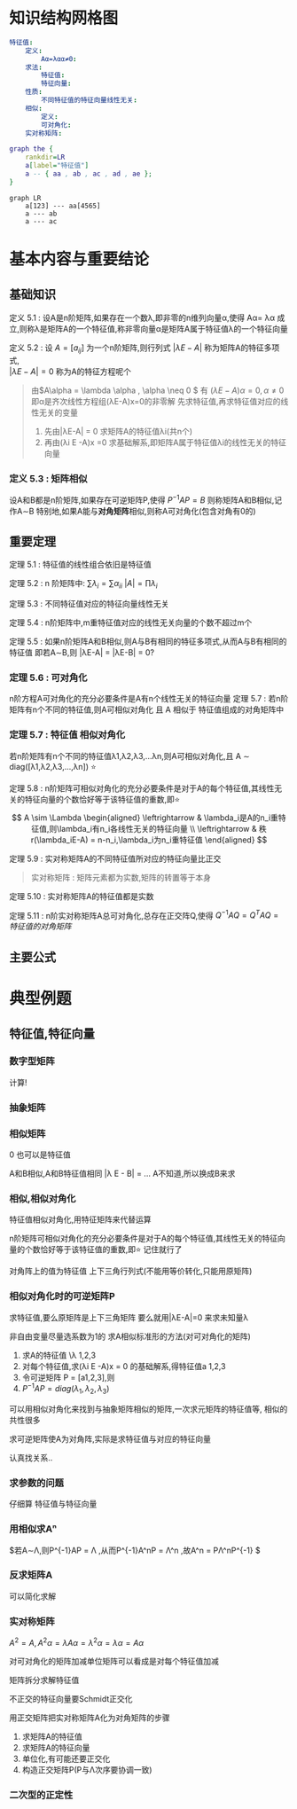 # 知识结构网格图
<!-- ```graphviz
graph abc{
    rankdir = LR
    node[shape=box width="0.5"]
    root[label=特征值]
    root -- {定义,求法,性质,相似,实对称矩阵}
        定义 -- "Aα = λα,α ≠ 0"
        求法 -- {特征值,特征向量}
        性质 -- 不同特征值的特征向量线性无关
        性质 -- k重特征值至多有k个线性无关的特征向量
        性质 -- "|A| = ∏λᵢ, ∑αᵢᵢ = ∑λᵢ"
        相似 -- {相似的定义,可对角化}
        实对称矩阵 -- {必与对角矩阵相似,可用正交矩阵对角化,不同特征值的特征向量比正交,特征值必是实数,k重特征值必有k个线性无关的向量}

}
``` -->
<!-- ```mermaid
graph LR
    a[特征值] --- aa[定义]
    a[特征值] --- ab[求法]
    a[特征值] --- ac[性质]
    a[特征值] --- ad[相似]
    a[特征值] --- ae[实对称矩阵]
``` -->
```yaml
特征值:
    定义:
        Aα=λαα≠0:
    求法:
        特征值:
        特征向量:
    性质:
        不同特征值的特征向量线性无关:
    相似:
        定义:
        可对角化:
    实对称矩阵:
```

```dot
graph the {
    rankdir=LR
    a[label="特征值"]
    a -- { aa , ab , ac , ad , ae };
}
```

```mermaid
graph LR
    a[123] --- aa[4565]
    a --- ab
    a --- ac
```

# 基本内容与重要结论
## 基础知识
定义 5.1 :
设A是n阶矩阵,如果存在一个数λ,即非零的n维列向量α,使得
Aα= λα
成立,则称λ是矩阵A的一个特征值,称非零向量α是矩阵A属于特征值λ的一个特征向量

定义 5.2 :
设 $A=[a_{ij}]$ 为一个n阶矩阵,则行列式
$|\lambda E - A|$ 称为矩阵A的特征多项式,  
$|\lambda E - A| = 0$ 称为A的特征方程呢个

> 由$A\alpha = \lambda \alpha , \alpha \neq 0 $  有
> $(λE-A)α = 0,α ≠ 0$ 
> 即α是齐次线性方程组(λE-A)x=0的非零解
> 先求特征值,再求特征值对应的线性无关的变量
> 1. 先由|λE-A| = 0 求矩阵A的特征值λi(共n个)
> 2. 再由(λi E -A)x =0 求基础解系,即矩阵A属于特征值λi的线性无关的特征向量



### 定义 5.3 : 矩阵相似
设A和B都是n阶矩阵,如果存在可逆矩阵P,使得
$P^{-1}AP = B$ 
则称矩阵A和B相似,记作A∼B
特别地,如果A能与**对角矩阵**相似,则称A可对角化(包含对角有0的)





## 重要定理
定理 5.1 : 
特征值的线性组合依旧是特征值

定理 5.2 :
n 阶矩阵中:
$\sum \lambda_i = \sum \alpha_{ii}$ 
$|A| = \prod  \lambda_i$ 

定理 5.3 :
不同特征值对应的特征向量线性无关

定理 5.4 :
n阶矩阵中,m重特征值对应的线性无关向量的个数不超过m个

定理 5.5 :
如果n阶矩阵A和B相似,则A与B有相同的特征多项式,从而A与B有相同的特征值
即若A∼B,则
|λE-A| = |λE-B| = 0?

### 定理 5.6 : 可对角化
n阶方程A可对角化的充分必要条件是A有n个线性无关的特征向量
定理 5.7 :
若n阶矩阵有n个不同的特征值,则A可相似对角化
且 A 相似于 特征值组成的对角矩阵中

### 定理 5.7 : 特征值 相似对角化 
若n阶矩阵有n个不同的特征值λ1,λ2,λ3,...λn,则A可相似对角化,且
A ∼ diag([λ1,λ2,λ3,...,λn]) :star:


定理 5.8 :
n阶矩阵可相似对角化的充分必要条件是对于A的每个特征值,其线性无关的特征向量的个数恰好等于该特征值的重数,即:star:
$$
A \sim \Lambda 
\begin{aligned}
    \leftrightarrow & \lambda_i是A的n_i重特征值,则\lambda_i有n_i各线性无关的特征向量 \\
    \leftrightarrow & 秩r(\lambda_iE-A) = n-n_i,\lambda_i为n_i重特征值
\end{aligned}
$$


定理 5.9 :
实对称矩阵A的不同特征值所对应的特征向量比正交

> 实对称矩阵 : 矩阵元素都为实数,矩阵的转置等于本身



定理 5.10 :
实对称矩阵A的特征值都是实数

定理 5.11 :
n阶实对称矩阵A总可对角化,总存在正交阵Q,使得
$Q^{-1}AQ = Q^TAQ = 特征值的对角矩阵$ 


## 主要公式
# 典型例题
## 特征值,特征向量
### 数字型矩阵
计算!

### 抽象矩阵

### 相似矩阵
0 也可以是特征值

A和B相似,A和B特征值相同
|λ E - B| = ...
A不知道,所以换成B来求

### 相似,相似对角化
特征值相似对角化,用特征矩阵来代替运算

n阶矩阵可相似对角化的充分必要条件是对于A的每个特征值,其线性无关的特征向量的个数恰好等于该特征值的重数,即:star:
记住就行了


对角阵上的值为特征值
上下三角行列式(不能用等价转化,只能用原矩阵)

### 相似对角化时的可逆矩阵P
求特征值,要么原矩阵是上下三角矩阵
要么就用|λE-A|=0 来求未知量λ

非自由变量尽量选系数为1的
求A相似标准形的方法(对可对角化的矩阵)
1. 求A的特征值 \λ 1,2,3
2. 对每个特征值,求(λi E -A)x = 0 的基础解系,得特征值a 1,2,3
3. 令可逆矩阵 P = [a1,2,3],则
4. $P^{-1}AP = diag(\lambda_1,\lambda_2,\lambda_3)$ 

可以用相似对角化来找到与抽象矩阵相似的矩阵,一次求元矩阵的特征值等,
相似的共性很多

求可逆矩阵使A为对角阵,实际是求特征值与对应的特征向量

认真找关系..

### 求参数的问题
仔细算
特征值与特征向量

### 用相似求Aⁿ
$若A∼Λ,则P^{-1}AP = Λ ,从而P^{-1}A^nP = Λ^n ,故A^n = PΛ^nP^{-1} $ 

### 反求矩阵A
可以简化求解

### 实对称矩阵
$A^2 = A,A^2α = λAα=λ^2α=λα = Aα$

对可对角化的矩阵加减单位矩阵可以看成是对每个特征值加减

矩阵拆分求解特征值

不正交的特征向量要Schmidt正交化


用正交矩阵把实对称矩阵A化为对角矩阵的步骤
1. 求矩阵A的特征值
2. 求矩阵A的特征向量 
3. 单位化,有可能还要正交化
4. 构造正交矩阵P(P与Λ次序要协调一致)

### 二次型的正定性
